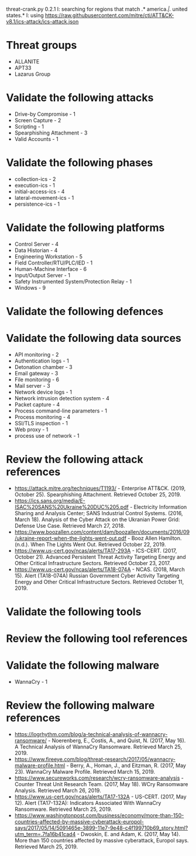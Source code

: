 threat-crank.py 0.2.1
I: searching for regions that match .* america.*|.* united states.*
I: using https://raw.githubusercontent.com/mitre/cti/ATT&CK-v8.1/ics-attack/ics-attack.json
# Threat groups

* ALLANITE
* APT33
* Lazarus Group

# Validate the following attacks

* Drive-by Compromise - 1
* Screen Capture - 2
* Scripting - 1
* Spearphishing Attachment - 3
* Valid Accounts - 1

# Validate the following phases

* collection-ics - 2
* execution-ics - 1
* initial-access-ics - 4
* lateral-movement-ics - 1
* persistence-ics - 1

# Validate the following platforms

* Control Server - 4
* Data Historian - 4
* Engineering Workstation - 5
* Field Controller/RTU/PLC/IED - 1
* Human-Machine Interface - 6
* Input/Output Server - 1
* Safety Instrumented System/Protection Relay - 1
* Windows - 9

# Validate the following defences


# Validate the following data sources

* API monitoring - 2
* Authentication logs - 1
* Detonation chamber - 3
* Email gateway - 3
* File monitoring - 6
* Mail server - 3
* Network device logs - 1
* Network intrusion detection system - 4
* Packet capture - 4
* Process command-line parameters - 1
* Process monitoring - 4
* SSl/TLS inspection - 1
* Web proxy - 1
* process use of network - 1

# Review the following attack references

* https://attack.mitre.org/techniques/T1193/ - Enterprise ATT&CK. (2019, October 25). Spearphishing Attachment. Retrieved October 25, 2019.
* https://ics.sans.org/media/E-ISAC%20SANS%20Ukraine%20DUC%205.pdf - Electricity Information Sharing and Analysis Center; SANS Industrial Control Systems. (2016, March 18). Analysis of the Cyber Attack on the Ukranian Power Grid: Defense Use Case. Retrieved March 27, 2018.
* https://www.boozallen.com/content/dam/boozallen/documents/2016/09/ukraine-report-when-the-lights-went-out.pdf - Booz Allen Hamilton. (n.d.). When The Lights Went Out. Retrieved October 22, 2019.
* https://www.us-cert.gov/ncas/alerts/TA17-293A - ICS-CERT. (2017, October 21). Advanced Persistent Threat Activity Targeting Energy and Other Critical Infrastructure Sectors. Retrieved October 23, 2017.
* https://www.us-cert.gov/ncas/alerts/TA18-074A - NCAS. (2018, March 15). Alert (TA18-074A) Russian Government Cyber Activity Targeting Energy and Other Critical Infrastructure Sectors. Retrieved October 11, 2019.

# Validate the following tools


# Review the following tool references


# Validate the following malware

* WannaCry - 1

# Review the following malware references

* https://logrhythm.com/blog/a-technical-analysis-of-wannacry-ransomware/ - Noerenberg, E., Costis, A., and Quist, N. (2017, May 16). A Technical Analysis of WannaCry Ransomware. Retrieved March 25, 2019.
* https://www.fireeye.com/blog/threat-research/2017/05/wannacry-malware-profile.html - Berry, A., Homan, J., and Eitzman, R. (2017, May 23). WannaCry Malware Profile. Retrieved March 15, 2019.
* https://www.secureworks.com/research/wcry-ransomware-analysis - Counter Threat Unit Research Team. (2017, May 18). WCry Ransomware Analysis. Retrieved March 26, 2019.
* https://www.us-cert.gov/ncas/alerts/TA17-132A - US-CERT. (2017, May 12). Alert (TA17-132A): Indicators Associated With WannaCry Ransomware. Retrieved March 25, 2019.
* https://www.washingtonpost.com/business/economy/more-than-150-countries-affected-by-massive-cyberattack-europol-says/2017/05/14/5091465e-3899-11e7-9e48-c4f199710b69_story.html?utm_term=.7fa16b41cad4 - Dwoskin, E. and Adam, K. (2017, May 14). More than 150 countries affected by massive cyberattack, Europol says. Retrieved March 25, 2019.

